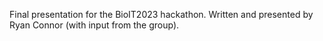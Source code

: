 Final presentation for the BioIT2023 hackathon.  Written and presented by Ryan Connor (with input from the group).
